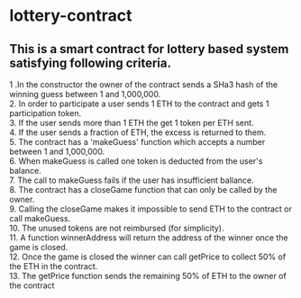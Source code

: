 # lottery-contract
## This is a smart contract for lottery based system satisfying following criteria.
1 .In the constructor the owner of the contract sends a SHa3 hash of the winning guess between 1 and 1,000,000. <br/>
2. In order to participate a user sends 1 ETH to the contract and gets 1 participation token. <br/>
3. If the user sends more than 1 ETH the get 1 token per ETH sent. <br/>
4. If the user sends a fraction of ETH, the excess is returned to them. <br/>
5. The contract has a 'makeGuess' function which accepts a number between 1 and 1,000,000. <br/>
6. When makeGuess is called one token is deducted from the user's balance. <br/>
7. The call to makeGuess fails if the user has insufficient ballance. <br/>
8. The contract has a closeGame function that can only be called by the owner. <br/>
9. Calling the closeGame makes it impossible to send ETH to the contract or call makeGuess. <br/> 
10. The unused tokens are not reimbursed (for simplicity). <br/> 
11. A function winnerAddress will return the address of the winner once the game is closed. <br/>
12. Once the game is closed the winner can call getPrice to collect 50% of the ETH in the contract. <br/>
13. The getPrice function sends the remaining 50% of ETH to the owner of the contract 
